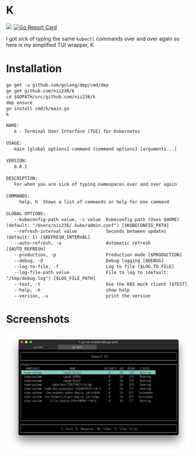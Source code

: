 
# K
[![](https://godoc.org/github.com/nii236/k?status.svg)](http://godoc.org/github.com/nii236/k)
[![Go Report Card](https://goreportcard.com/badge/github.com/nii236/k)](https://goreportcard.com/report/github.com/nii236/k)

I got sick of typing the same `kubectl` commands over and over again so here is my simplified TUI wrapper, K.

# Installation

```
go get -u github.com/golang/dep/cmd/dep
go get github.com/nii236/k
cd $GOPATH/src/github.com/nii236/k
dep ensure
go install cmd/k/main.go
k
```

```
NAME:
   k - Terminal User Interface (TUI) for Kubernetes

USAGE:
   main [global options] command [command options] [arguments...]

VERSION:
   0.0.1

DESCRIPTION:
   For when you are sick of typing namespaces over and over again

COMMANDS:
     help, h  Shows a list of commands or help for one command

GLOBAL OPTIONS:
   --kubeconfig-path value, -c value  Kubeconfig path (Uses $HOME) (default: "/Users/nii236/.kube/admin.conf") [$KUBECONFIG_PATH]
   --refresh-interval value           Seconds between updates (default: 1) [$REFRESH_INTERVAL]
   --auto-refresh, -a                 Automatic refresh [$AUTO_REFRESH]
   --production, -p                   Production mode [$PRODUCTION]
   --debug, -d                        Debug logging [$DEBUG]
   --log-to-file, -f                  Log to file [$LOG_TO_FILE]
   --log-file-path value              File to log to (default: "/tmp/debug.log") [$LOG_FILE_PATH]
   --test, -t                         Use the K8S mock client [$TEST]
   --help, -h                         show help
   --version, -v                      print the version
```

# Screenshots

![](/static/screenshot.png)

